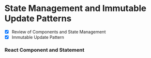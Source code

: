# State Management and Immutable Update Patterns
- [x] Review of Components and State Management
- [x] Immutable Update Pattern

### React Component and Statement